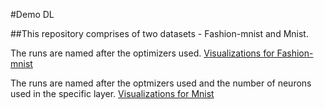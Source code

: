 #Demo DL

##This repository comprises of two datasets - Fashion-mnist and Mnist. 

The runs are named after the optimizers used. 
[Visualizations for Fashion-mnist](https://app.wandb.ai/pujarc/demo-project?workspace=user-pujarc)

The runs are named after the optmizers used and the number of neurons used in the specific layer. 
[Visualizations for Mnist](https://app.wandb.ai/pujarc/new-demo-project?workspace=user-pujarc)

